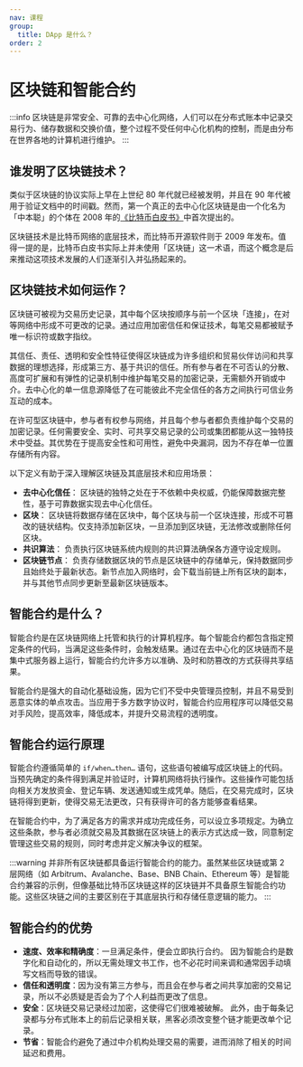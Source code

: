 ```yaml
---
nav: 课程
group:
  title: DApp 是什么？
order: 2
---
```


# 区块链和智能合约

<!-- prettier-ignore -->
:::info
区块链是非常安全、可靠的去中心化网络，人们可以在分布式账本中记录交易行为、储存数据和交换价值，整个过程不受任何中心化机构的控制，而是由分布在世界各地的计算机进行维护。
:::

## 谁发明了区块链技术？

类似于区块链的协议实际上早在上世纪 80 年代就已经被发明，并且在 90 年代被用于验证文档中的时间戳。然而，第一个真正的去中心化区块链是由一个化名为「中本聪」的个体在 2008 年的[《比特币白皮书》](https://bitcoin.org/bitcoin.pdf)中首次提出的。

区块链技术是比特币网络的底层技术，而比特币开源软件则于 2009 年发布。值得一提的是，比特币白皮书实际上并未使用「区块链」这一术语，而这个概念是后来推动这项技术发展的人们逐渐引入并弘扬起来的。

## 区块链技术如何运作？

区块链可被视为交易历史记录，其中每个区块按顺序与前一个区块「连接」，在对等网络中形成不可更改的记录。通过应用加密信任和保证技术，每笔交易都被赋予唯一标识符或数字指纹。

其信任、责任、透明和安全性特征使得区块链成为许多组织和贸易伙伴访问和共享数据的理想选择，形成第三方、基于共识的信任。所有参与者在不可否认的分散、高度可扩展和有弹性的记录机制中维护每笔交易的加密记录，无需额外开销或中介。去中心化的单一信息源降低了在可能彼此不完全信任的各方之间执行可信业务互动的成本。

在许可型区块链中，参与者有权参与网络，并且每个参与者都负责维护每个交易的加密记录。任何需要安全、实时、可共享交易记录的公司或集团都能从这一独特技术中受益。其优势在于提高安全性和可用性，避免中央漏洞，因为不存在单一位置存储所有内容。

以下定义有助于深入理解区块链及其底层技术和应用场景：

- **去中心化信任**： 区块链的独特之处在于不依赖中央权威，仍能保障数据完整性，基于可靠数据实现去中心化信任。
- **区块**： 区块链将数据存储在区块中，每个区块与前一个区块连接，形成不可篡改的链状结构。仅支持添加新区块，一旦添加到区块链，无法修改或删除任何区块。
- **共识算法**： 负责执行区块链系统内规则的共识算法确保各方遵守设定规则。
- **区块链节点**： 负责存储数据区块的节点是区块链中的存储单元，保持数据同步且始终处于最新状态。新节点加入网络时，会下载当前链上所有区块的副本，并与其他节点同步更新至最新区块链版本。

## 智能合约是什么？

智能合约是在区块链网络上托管和执行的计算机程序。每个智能合约都包含指定预定条件的代码，当满足这些条件时，会触发结果。通过在去中心化的区块链而不是集中式服务器上运行，智能合约允许多方以准确、及时和防篡改的方式获得共享结果。

智能合约是强大的自动化基础设施，因为它们不受中央管理员控制，并且不易受到恶意实体的单点攻击。当应用于多方数字协议时，智能合约应用程序可以降低交易对手风险，提高效率，降低成本，并提升交易流程的透明度。

## 智能合约运行原理

智能合约遵循简单的 `if/when…then…` 语句，这些语句被编写成区块链上的代码。当预先确定的条件得到满足并验证时，计算机网络将执行操作。这些操作可能包括向相关方发放资金、登记车辆、发送通知或生成凭单。随后，在交易完成时，区块链将得到更新，使得交易无法更改，只有获得许可的各方能够查看结果。

在智能合约中，为了满足各方的需求并成功完成任务，可以设立多项规定。为确立这些条款，参与者必须就交易及其数据在区块链上的表示方式达成一致，同意制定管理这些交易的规则，同时考虑并定义解决争议的框架。

<!-- prettier-ignore -->
:::warning
并非所有区块链都具备运行智能合约的能力。虽然某些区块链或第 2 层网络（如 Arbitrum、Avalanche、Base、BNB Chain、Ethereum 等）是智能合约兼容的示例，但像基础比特币区块链这样的区块链并不具备原生智能合约功能。这些区块链之间的主要区别在于其底层执行和存储任意逻辑的能力。
:::

## 智能合约的优势

- **速度、效率和精确度**：一旦满足条件，便会立即执行合约。 因为智能合约是数字化和自动化的，所以无需处理文书工作，也不必花时间来调和通常因手动填写文档而导致的错误。
- **信任和透明度**：因为没有第三方参与，而且会在参与者之间共享加密的交易记录，所以不必质疑是否会为了个人利益而更改了信息。
- **安全**：区块链交易记录经过加密，这使得它们很难被破解。 此外，由于每条记录都与分布式账本上的前后记录相关联，黑客必须改变整个链才能更改单个记录。
- **节省**：智能合约避免了通过中介机构处理交易的需要，进而消除了相关的时间延迟和费用。
